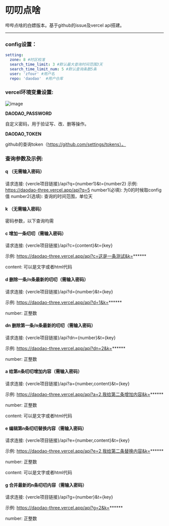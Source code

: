 # 叨叨点啥
哔哔点啥的白嫖版本。基于github的issue及vercel api搭建。
___

### config设置：
```yml
setting:
  zone: 8 #时区校准
  search_time_limit: 3 #默认最大查询时间范围3天
  search_time_limit_num: 5 #默认查询条数5条
  user: 'zfour' #用户名
  repo: 'daodao'  #用户仓库
```

### vercel环境变量设置:

![image](https://user-images.githubusercontent.com/19563906/112720871-ddaee080-8f3b-11eb-92ea-a5c567eb2293.png)

<b>DAODAO_PASSWORD</b> 

自定义密码，用于验证写、改、删等操作。<br>

<b>DAODAO_TOKEN</b> 

github的查询token（https://github.com/settings/tokens）。

### 查询参数及示例:

#### q （无需输入密码）

请求连接: {vercle项目链接}/api?q={number1}&t={number2}
示例: https://daodao-three.vercel.app/api?q=5
number1(必填): 为0的时候取config值
number2(选填): 查询的时间范围，单位天

#### k （无需输入密码）
密码参数，以下查询均需

#### c 增加一条叨叨（需输入密码）
请求连接: {vercle项目链接}/api?c={content}&t={key}

示例: https://daodao-three.vercel.app/api?c=这是一条测试&k=******

content: 可以是文字或者html代码

#### d 删除一条/n条最新的叨叨（需输入密码）
请求连接: {vercle项目链接}/api?d={number}&t={key}

示例: https://daodao-three.vercel.app/api?d=1&k=******

number: 正整数

#### dn 删除第一条/n条最新的叨叨（需输入密码）
请求连接: {vercle项目链接}/api?dn={number}&t={key}

示例: https://daodao-three.vercel.app/api?dn=2&k=******

number: 正整数

#### a 给第n条叨叨增加内容（需输入密码）
请求连接: {vercle项目链接}/api?a={number,content}&t={key}

示例: https://daodao-three.vercel.app/api?a=2,我给第二条增加内容&k=******

number: 正整数

content: 可以是文字或者html代码

#### e 编辑第n条叨叨替换内容（需输入密码）
请求连接: {vercle项目链接}/api?e={number,content}&t={key}

示例: https://daodao-three.vercel.app/api?e=2,我给第二条替换内容&k=******

number: 正整数

content: 可以是文字或者html代码


#### g 合并最新的n条叨叨内容（需输入密码）
请求连接: {vercle项目链接}/api?g={number}&t={key}

示例: https://daodao-three.vercel.app/api?g=2&k=******

number: 正整数









